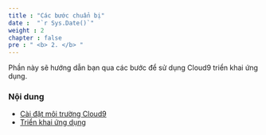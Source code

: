 ```yaml
---
title : "Các bước chuẩn bị"
date :  "`r Sys.Date()`" 
weight : 2 
chapter : false
pre : " <b> 2. </b> "
---
```


Phần này sẽ hướng dẫn bạn qua các bước để sử dụng Cloud9 triển khai ứng dụng. 

### Nội dung
  - [Cài đặt môi trường Cloud9](2.1-cloud9/)
  - [Triển khai ứng dụng](2.2-deployapplication/)
  
